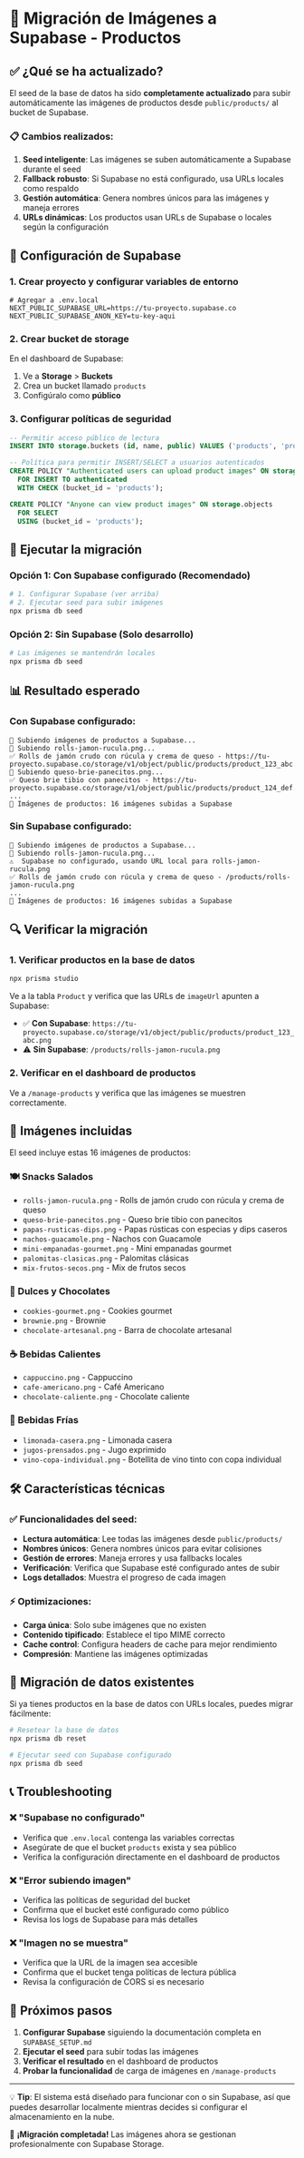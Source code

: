 # 🚀 Migración de Imágenes a Supabase - Productos

## ✅ ¿Qué se ha actualizado?

El seed de la base de datos ha sido **completamente actualizado** para subir automáticamente las imágenes de productos desde `public/products/` al bucket de Supabase.

### 📋 Cambios realizados:

1. **Seed inteligente**: Las imágenes se suben automáticamente a Supabase durante el seed
2. **Fallback robusto**: Si Supabase no está configurado, usa URLs locales como respaldo
3. **Gestión automática**: Genera nombres únicos para las imágenes y maneja errores
4. **URLs dinámicas**: Los productos usan URLs de Supabase o locales según la configuración

## 🔧 Configuración de Supabase

### 1. Crear proyecto y configurar variables de entorno

```env
# Agregar a .env.local
NEXT_PUBLIC_SUPABASE_URL=https://tu-proyecto.supabase.co
NEXT_PUBLIC_SUPABASE_ANON_KEY=tu-key-aqui
```

### 2. Crear bucket de storage

En el dashboard de Supabase:
1. Ve a **Storage** > **Buckets**
2. Crea un bucket llamado `products`
3. Configúralo como **público**

### 3. Configurar políticas de seguridad

```sql
-- Permitir acceso público de lectura
INSERT INTO storage.buckets (id, name, public) VALUES ('products', 'products', true);

-- Política para permitir INSERT/SELECT a usuarios autenticados
CREATE POLICY "Authenticated users can upload product images" ON storage.objects
  FOR INSERT TO authenticated
  WITH CHECK (bucket_id = 'products');

CREATE POLICY "Anyone can view product images" ON storage.objects
  FOR SELECT 
  USING (bucket_id = 'products');
```

## 🎯 Ejecutar la migración

### Opción 1: Con Supabase configurado (Recomendado)
```bash
# 1. Configurar Supabase (ver arriba)
# 2. Ejecutar seed para subir imágenes
npx prisma db seed
```

### Opción 2: Sin Supabase (Solo desarrollo)
```bash
# Las imágenes se mantendrán locales
npx prisma db seed
```

## 📊 Resultado esperado

### Con Supabase configurado:
```
📸 Subiendo imágenes de productos a Supabase...
📸 Subiendo rolls-jamon-rucula.png...
✅ Rolls de jamón crudo con rúcula y crema de queso - https://tu-proyecto.supabase.co/storage/v1/object/public/products/product_123_abc.png
📸 Subiendo queso-brie-panecitos.png...
✅ Queso brie tibio con panecitos - https://tu-proyecto.supabase.co/storage/v1/object/public/products/product_124_def.png
...
📸 Imágenes de productos: 16 imágenes subidas a Supabase
```

### Sin Supabase configurado:
```
📸 Subiendo imágenes de productos a Supabase...
📸 Subiendo rolls-jamon-rucula.png...
⚠️  Supabase no configurado, usando URL local para rolls-jamon-rucula.png
✅ Rolls de jamón crudo con rúcula y crema de queso - /products/rolls-jamon-rucula.png
...
📸 Imágenes de productos: 16 imágenes subidas a Supabase
```

## 🔍 Verificar la migración

### 1. Verificar productos en la base de datos
```bash
npx prisma studio
```

Ve a la tabla `Product` y verifica que las URLs de `imageUrl` apunten a Supabase:
- ✅ **Con Supabase**: `https://tu-proyecto.supabase.co/storage/v1/object/public/products/product_123_abc.png`
- ⚠️ **Sin Supabase**: `/products/rolls-jamon-rucula.png`

### 2. Verificar en el dashboard de productos
Ve a `/manage-products` y verifica que las imágenes se muestren correctamente.

## 🎨 Imágenes incluidas

El seed incluye estas 16 imágenes de productos:

### 🍽️ Snacks Salados
- `rolls-jamon-rucula.png` - Rolls de jamón crudo con rúcula y crema de queso
- `queso-brie-panecitos.png` - Queso brie tibio con panecitos  
- `papas-rusticas-dips.png` - Papas rústicas con especias y dips caseros
- `nachos-guacamole.png` - Nachos con Guacamole
- `mini-empanadas-gourmet.png` - Mini empanadas gourmet
- `palomitas-clasicas.png` - Palomitas clásicas
- `mix-frutos-secos.png` - Mix de frutos secos

### 🍬 Dulces y Chocolates
- `cookies-gourmet.png` - Cookies gourmet
- `brownie.png` - Brownie
- `chocolate-artesanal.png` - Barra de chocolate artesanal

### ☕ Bebidas Calientes
- `cappuccino.png` - Cappuccino
- `cafe-americano.png` - Café Americano
- `chocolate-caliente.png` - Chocolate caliente

### 🧊 Bebidas Frías
- `limonada-casera.png` - Limonada casera
- `jugos-prensados.png` - Jugo exprimido
- `vino-copa-individual.png` - Botellita de vino tinto con copa individual

## 🛠️ Características técnicas

### ✅ Funcionalidades del seed:
- **Lectura automática**: Lee todas las imágenes desde `public/products/`
- **Nombres únicos**: Genera nombres únicos para evitar colisiones
- **Gestión de errores**: Maneja errores y usa fallbacks locales
- **Verificación**: Verifica que Supabase esté configurado antes de subir
- **Logs detallados**: Muestra el progreso de cada imagen

### ⚡ Optimizaciones:
- **Carga única**: Solo sube imágenes que no existen
- **Contenido tipificado**: Establece el tipo MIME correcto
- **Cache control**: Configura headers de cache para mejor rendimiento
- **Compresión**: Mantiene las imágenes optimizadas

## 🔄 Migración de datos existentes

Si ya tienes productos en la base de datos con URLs locales, puedes migrar fácilmente:

```bash
# Resetear la base de datos
npx prisma db reset

# Ejecutar seed con Supabase configurado
npx prisma db seed
```

## 📞 Troubleshooting

### ❌ "Supabase no configurado"
- Verifica que `.env.local` contenga las variables correctas
- Asegúrate de que el bucket `products` exista y sea público
- Verifica la configuración directamente en el dashboard de productos

### ❌ "Error subiendo imagen"
- Verifica las políticas de seguridad del bucket
- Confirma que el bucket esté configurado como público
- Revisa los logs de Supabase para más detalles

### ❌ "Imagen no se muestra"
- Verifica que la URL de la imagen sea accesible
- Confirma que el bucket tenga políticas de lectura pública
- Revisa la configuración de CORS si es necesario

## 🎯 Próximos pasos

1. **Configurar Supabase** siguiendo la documentación completa en `SUPABASE_SETUP.md`
2. **Ejecutar el seed** para subir todas las imágenes
3. **Verificar el resultado** en el dashboard de productos
4. **Probar la funcionalidad** de carga de imágenes en `/manage-products`

---

💡 **Tip**: El sistema está diseñado para funcionar con o sin Supabase, así que puedes desarrollar localmente mientras decides si configurar el almacenamiento en la nube.

🎉 **¡Migración completada!** Las imágenes ahora se gestionan profesionalmente con Supabase Storage. 
